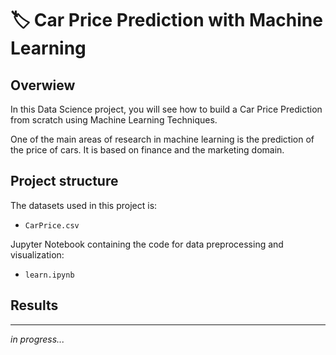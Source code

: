 # 🏷️ Car Price Prediction with Machine Learning

## Overwiew

In this Data Science project, you will see how to build a Car Price Prediction from scratch using Machine Learning Techniques.

One of the main areas of research in machine learning is the prediction of the price of cars. It is based on finance and the marketing domain. 

## Project structure
The datasets used in this project is:
- `CarPrice.csv`

Jupyter Notebook containing the code for data preprocessing and visualization:

- `learn.ipynb`

## Results

<!-- The system analyzes network security and classifies network attacks based on the exploring of inherent patterns in network traffic data. -->
____________________________________________________________________

_in progress..._

<!--

## Steps

**1. Data Loading and Exploration:**
   - Load the datasets using pandas.
   - Display the first few rows to understand the structure of the dataset.
   - Check for missing values and data types.

**2. Visualization:**
   - Visualize the data on a 2D plot.

**3. Data Preprocessing:**
   - Extract relevant features.
   - Group by items and create a new column.

**4. k-Nearest Neighbors (kNN)**
   - Apply the kNN algorithm.
   - Convert our table to a 2D matrix, and fill the missing values with zeros.

## Results

The system analyzes a reader's preferences based on their reading history and suggests books that are most likely to interest the user.
____________________________________________________________________

_in progress..._

-->


<!--
ctrl + E --для цитирования кода
-->
